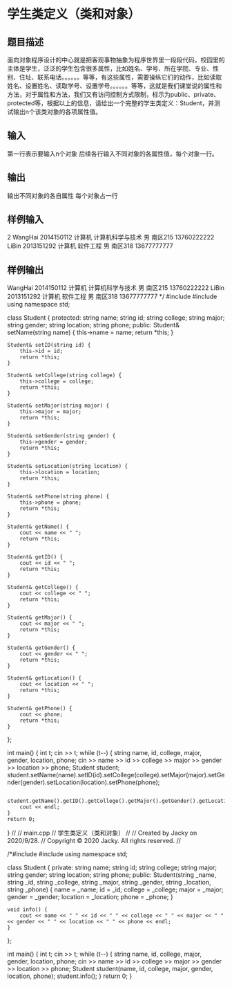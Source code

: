  # 学生类定义（类和对象）
 ## 题目描述
 面向对象程序设计的中心就是把客观事物抽象为程序世界里一段段代码，校园里的主体是学生，泛泛的学生包含很多属性，比如姓名、学号、所在学院、专业、性别、住址、联系电话。。。。。。等等，有这些属性，需要操纵它们的动作，比如读取姓名、设置姓名、读取学号、设置学号。。。。。。等等，这就是我们课堂说的属性和方法，对于属性和方法，我们又有访问控制方式限制，标示为public、private、protected等，根据以上的信息，请给出一个完整的学生类定义：Student，并测试输出n个该类对象的各项属性值。
 
 ## 输入
 第一行表示要输入n个对象
 后续各行输入不同对象的各属性值，每个对象一行。
 
 ## 输出
 输出不同对象的各自属性
 每个对象占一行
 
 ## 样例输入
 2
 WangHai 2014150112 计算机 计算机科学与技术 男 南区215 13760222222
 LiBin 2013151292 计算机 软件工程 男 南区318 13677777777
 
 ## 样例输出
 WangHai 2014150112 计算机 计算机科学与技术 男 南区215 13760222222
 LiBin 2013151292 计算机 软件工程 男 南区318 13677777777
 */
#include <iostream>
#include <string>
using namespace std;

class Student {
protected:
    string name;
    string id;
    string college;
    string major;
    string gender;
    string location;
    string phone;
public:
    Student& setName(string name) {
        this->name = name;
        return *this;
    }
    
    Student& setID(string id) {
        this->id = id;
        return *this;
    }
    
    Student& setCollege(string college) {
        this->college = college;
        return *this;
    }
    
    Student& setMajor(string major) {
        this->major = major;
        return *this;
    }
    
    Student& setGender(string gender) {
        this->gender = gender;
        return *this;
    }
    
    Student& setLocation(string location) {
        this->location = location;
        return *this;
    }
    
    Student& setPhone(string phone) {
        this->phone = phone;
        return *this;
    }
    
    Student& getName() {
        cout << name << " ";
        return *this;
    }
    
    Student& getID() {
        cout << id << " ";
        return *this;
    }
    
    Student& getCollege() {
        cout << college << " ";
        return *this;
    }
    
    Student& getMajor() {
        cout << major << " ";
        return *this;
    }
    
    Student& getGender() {
        cout << gender << " ";
        return *this;
    }
    
    Student& getLocation() {
        cout << location << " ";
        return *this;
    }
    
    Student& getPhone() {
        cout << phone;
        return *this;
    }
};

int main() {
    int t;
    cin >> t;
    while (t--) {
        string name, id, college, major, gender, location, phone;
        cin >> name >> id >> college >> major >> gender >> location >> phone;
        Student student;
        student.setName(name).setID(id).setCollege(college).setMajor(major).setGender(gender).setLocation(location).setPhone(phone);
        
        student.getName().getID().getCollege().getMajor().getGender().getLocation().getPhone();
        cout << endl;
    }
    return 0;
}
//
//  main.cpp
//  学生类定义（类和对象）
//
//  Created by Jacky on 2020/9/28.
//  Copyright © 2020 Jacky. All rights reserved.
//


/*#include <iostream>
#include <string>
using namespace std;

class Student {
private:
    string name;
    string id;
    string college;
    string major;
    string gender;
    string location;
    string phone;
public:
    Student(string _name, string _id, string _college, string _major, string _gender, string _location, string _phone) {
        name = _name;
        id = _id;
        college = _college;
        major = _major;
        gender = _gender;
        location = _location;
        phone = _phone;
    }
    
    void info() {
        cout << name << " " << id << " " << college << " " << major << " " << gender << " " << location << " " << phone << endl;
    }
};

int main() {
    int t;
    cin >> t;
    while (t--) {
        string name, id, college, major, gender, location, phone;
        cin >> name >> id >> college >> major >> gender >> location >> phone;
        Student student(name, id, college, major, gender, location, phone);
        student.info();
    }
    return 0;
}
